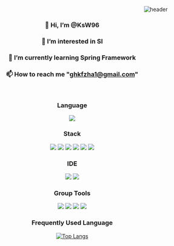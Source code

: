 <div align = "right">
  
![header](https://capsule-render.vercel.app/api?type=slice&color=random&height=300&section=header&text=KsW96%20HomeTown&fontSize=90)

</div>
<div id = "header" align = "center">
  
 ### 👋 Hi, I’m @KsW96
 ###  👀 I’m interested in SI
 ### 🌱 I’m currently learning Spring Framework
 ### 📫 How to reach me "ghkfzha1@gmail.com"


</div>
<div id = "body" align="Center">
 <br/>
  
  ### Language
  <img src="https://img.shields.io/badge/JAVA-007396?style=for-the-badge&logo=Java&logoColor=white">
  
  ### Stack 
  <img src="https://img.shields.io/badge/JavaScript-F7DF1E?style=for-the-badge&logo=JavaScript&logoColor=white">
  <img src="https://img.shields.io/badge/Spring-6DB33F?style=for-the-badge&logo=Spring&logoColor=white">
  <img src="https://img.shields.io/badge/HTML5-E34F26?style=for-the-badge&logo=HTML5&logoColor=white">
  <img src="https://img.shields.io/badge/CSS3-1572B6?style=for-the-badge&logo=CSS3&logoColor=white"> 
  <img src="https://img.shields.io/badge/MySQL-4479A1?style=for-the-badge&logo=MySQL&logoColor=white">
  <img src="https://img.shields.io/badge/apache tomcat-F8DC75?style=for-the-badge&logo=apachetomcat&logoColor=black">

### IDE
  <img src="https://img.shields.io/badge/Eclipse-2C2255?style=for-the-badge&logo=Eclipse%20IDE&logoColor=white">
  <img src="https://img.shields.io/badge/VSCode-007ACC?style=for-the-badge&logo=VisualStudioCode&logoColor=white">

### Group Tools
<img src="https://img.shields.io/badge/github-181717?style=for-the-badge&logo=github&logoColor=white">
<img src="https://img.shields.io/badge/Notion-000000?style=for-the-badge&logo=notion&logoColor=white">
<img src="https://img.shields.io/badge/Figma-F24E1E?style=for-the-badge&logo=figma&logoColor=white">
<img src="https://img.shields.io/badge/Discord-7289DA?style=for-the-badge&logo=discord&logoColor=white">

### Frequently Used Language
  
[![Top Langs](https://github-readme-stats.vercel.app/api/top-langs/?username=KsW96&langs_count=8)](https://github.com/깃허브아이디/github-readme-stats)
  
  <br/>

</div>




<!---
KsW96/KsW96 is a ✨ special ✨ repository because its `README.md` (this file) appears on your GitHub profile.
You can click the Preview link to take a look at your changes.
--->
